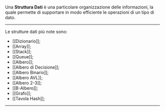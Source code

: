Una **Struttura Dati** è una particolare organizzazione delle informazioni, la quale permette di supportare in modo efficiente le operazioni di un tipo di dato.<br />

--------------------------------------------------------------

Le strutture dati più note sono:

- [[Dizionario]];
- [[Array]];
- [[Stack]];
- [[Queue]];
- [[Albero]];
- [[Albero di Decisione]];
- [[Albero Binario]];
- [[Albero AVL]];
- [[Albero 2-3]];
- [[B-Albero]];
- [[Grafo]];
- [[Tavola Hash]];

--------------------------------------------------------------